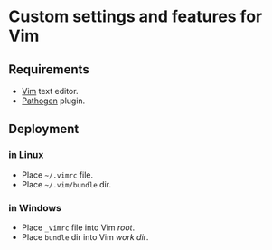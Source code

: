 # Custom settings and features for Vim

## Requirements

* [Vim](https://www.vim.org) text editor.
* [Pathogen](https://www.vim.org/scripts/script.php?script_id=2332) plugin.

## Deployment

### in Linux

* Place `~/.vimrc` file.
* Place `~/.vim/bundle` dir.

### in Windows

* Place `_vimrc` file into Vim *root*.
* Place `bundle` dir into Vim *work dir*.
